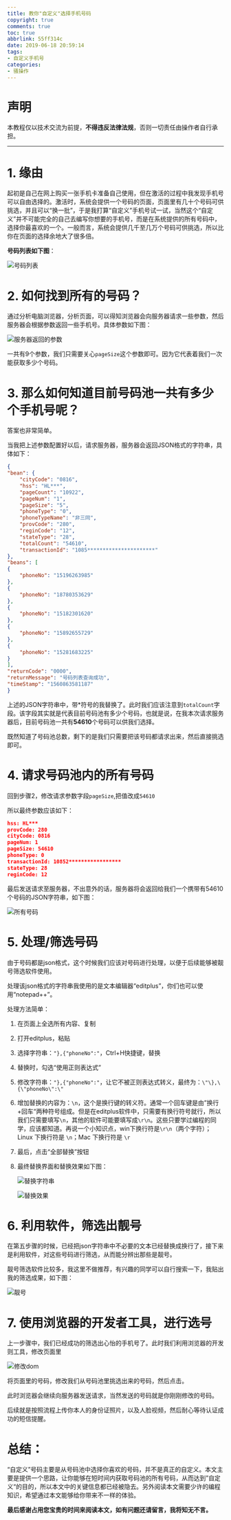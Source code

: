 ```yaml
---
title: 教你"自定义"选择手机号码
copyright: true
comments: true
toc: true
abbrlink: 55ff314c
date: 2019-06-18 20:59:14
tags:
- 自定义手机号
categories:
- 骚操作
---
```


# 声明

本教程仅以技术交流为前提，**不得违反法律法规**，否则一切责任由操作者自行承担。

------

# 1. 缘由

起初是自己在网上购买一张手机卡准备自己使用，但在激活的过程中我发现手机号可以自由选择的。激活时，系统会提供一个号码的页面，页面里有几十个号码可供挑选，并且可以“换一批”，于是我打算“自定义”手机号试一试，当然这个“自定义”并不可能完全的自己去编写你想要的手机号，而是在系统提供的所有号码中，选择你最喜欢的一个。一般而言，系统会提供几千至几万个号码可供挑选，所以比你在页面的选择余地大了很多倍。

**号码列表如下图**：

![号码列表](https://p1-tt.byteimg.com/large/pgc-image/70383a6d4c304d1f90d7b6011f7456dd)

# 2. 如何找到所有的号码？

通过分析电脑浏览器，分析页面，可以得知浏览器会向服务器请求一些参数，然后服务器会根据参数返回一些手机号。具体参数如下图：

![服务器返回的参数](https://p3-tt.byteimg.com/large/pgc-image/9119413e87874adbb31fedc4bfcd69cd)

一共有9个参数，我们只需要关心`pageSize`这个参数即可。因为它代表着我们一次能获取多少个号码。

# 3. 那么如何知道目前号码池一共有多少个手机号呢？

答案也非常简单。

当我把上述参数配置好以后，请求服务器，服务器会返回JSON格式的字符串，具体如下：

```json
{
"bean": {
    "cityCode": "0816",
    "hss": "HL***",
    "pageCount": "10922",
    "pageNum": "1",
    "pageSize": "5",
    "phoneType": "0",
    "phoneTypeName": "非三同",
    "provCode": "280",
    "reginCode": "12",
    "stateType": "28",
    "totalCount": "54610",
    "transactionId": "1085**********************"
},
"beans": [
{
    "phoneNo": "15196263985"
},
{
    "phoneNo": "18780353629"
},
{
    "phoneNo": "15182301620"
},
{
    "phoneNo": "15892655729"
},
{
    "phoneNo": "15281683225"
}
],
"returnCode": "0000",
"returnMessage": "号码列表查询成功",
"timeStamp": "1560863581187"
}
```

上述的JSON字符串中，带*符号的我替换了。此时我们应该注意到`totalCount`字段。该字段其实就是代表目前号码池有多少个号码，也就是说，在我本次请求服务器后，目前号码池一共有**54610**个号码可以供我们选择。

既然知道了号码池总数，剩下的是我们只需要把该号码都请求出来，然后直接挑选即可。

# 4. 请求号码池内的所有号码

回到步骤2，修改请求参数字段`pageSize`,把值改成`54610`

所以最终参数应该如下：

```json
hss: HL***
provCode: 280
cityCode: 0816
pageNum: 1
pageSize: 54610
phoneType: 0
transactionId: 10852*****************
stateType: 28
reginCode: 12
```

最后发送请求至服务器，不出意外的话，服务器将会返回给我们一个携带有54610个号码的JSON字符串，如下图：

![所有号码](https://p6-tt.byteimg.com/large/pgc-image/b25d9354ca3f46e69f49bbb7f492c65b)

# 5. 处理/筛选号码

由于号码都是json格式，这个时候我们应该对号码进行处理，以便于后续能够被靓号筛选软件使用。

处理该json格式的字符串我使用的是文本编辑器“editplus”，你们也可以使用“notepad++”。

处理方法简单：

1. 在页面上全选所有内容、复制

2. 打开editplus，粘贴

3. 选择字符串：`"},{"phoneNo":"`，Ctrl+H快捷键，替换

4. 替换时，勾选“使用正则表达式”

5. 修改字符串：`"},{"phoneNo":"`，让它不被正则表达式转义，最终为：`\"\},\{\"phoneNo\":\"`

6. 增加替换的内容为：`\n`，这个是换行键的转义符。通常一个回车键是由”换行+回车“两种符号组成。但是在editplus软件中，只需要有换行符号就行，所以我们只需要填写`\n`，其他的软件可能要填写成`\r\n`。这些只要学过编程的同学，应该都知道。再说一个小知识点，win下换行符是`\r\n`（两个字符）；Linux 下换行符是 `\n`；Mac 下换行符是 `\r`

7. 最后，点击“全部替换”按钮

8. 最终替换界面和替换效果如下图：

   ![替换字符串](https://p6-tt.byteimg.com/large/pgc-image/a3bfbaa514e94a0f93e7b2d4f360e26e)

   ![替换效果](https://p3-tt.byteimg.com/large/pgc-image/40bd8a39e2e24586a8bb6731664edbbe)

# 6. 利用软件，筛选出靓号

在第五步骤的时候，已经把json字符串中不必要的文本已经替换成换行了，接下来是利用软件，对这些号码进行筛选，从而能分辨出那些是靓号。

靓号筛选软件比较多，我这里不做推荐，有兴趣的同学可以自行搜索一下，我贴出我的筛选成果，如下图：

![靓号](https://p1-tt.byteimg.com/large/pgc-image/a15b99b7f5d042fab69607b5c369fc0e)

# 7. 使用浏览器的开发者工具，进行选号

上一步骤中，我们已经成功的筛选出心怡的手机号了。此时我们利用浏览器的开发则工具，修改页面里

![修改dom](https://p6-tt.byteimg.com/large/pgc-image/eed1d064fa0840b4ba6120445ca64f0e)

将页面里的号码，修改我们从号码池里挑选出来的号码，然后点击。

此时浏览器会继续向服务器发送请求，当然发送的号码就是你刚刚修改的号码。

后续就是按照流程上传你本人的身份证照片，以及人脸视频，然后耐心等待认证成功的短信提醒。

# 总结：

“自定义”号码主要是从号码池中选择你喜欢的号码，并不是真正的自定义。本文主要是提供一个思路，让你能够在短时间内获取号码池的所有号码，从而达到”自定义“的目的，所以本文中的关键信息都已经被隐去。另外阅读本文需要少许的编程知识，希望通过本文能够给你带来不一样的体验。

**最后感谢占用您宝贵的时间来阅读本文，如有问题还请留言，我将知无不言。**



